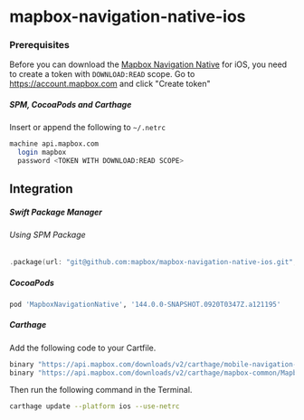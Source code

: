 # mapbox-navigation-native-ios

### Prerequisites

Before you can download the [Mapbox Navigation Native](https://github.com/mapbox/mapbox-navigation-native) for iOS, you need to create a token with `DOWNLOAD:READ` scope.
Go to https://account.mapbox.com and click "Create token"

##### SPM, CocoaPods and Carthage
Insert or append the following to `~/.netrc`

```bash
machine api.mapbox.com
  login mapbox
  password <TOKEN WITH DOWNLOAD:READ SCOPE>
```

## Integration

##### Swift Package Manager

###### Using SPM Package

```swift
.package(url: "git@github.com:mapbox/mapbox-navigation-native-ios.git", from: "144.0.0-SNAPSHOT.0920T0347Z.a121195"),
```

##### CocoaPods

```ruby
pod 'MapboxNavigationNative', '144.0.0-SNAPSHOT.0920T0347Z.a121195'
```

##### Carthage

Add the following code to your Cartfile.

```bash
binary "https://api.mapbox.com/downloads/v2/carthage/mobile-navigation-native/MapboxNavigationNative.json" == 144.0.0-SNAPSHOT.0920T0347Z.a121195
binary "https://api.mapbox.com/downloads/v2/carthage/mapbox-common/MapboxCommon-ios.json" == 24.0.0-beta.4
```

Then run the following command in the Terminal.
```bash
carthage update --platform ios --use-netrc
```
